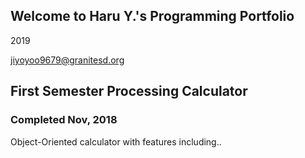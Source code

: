 ## Welcome to Haru Y.'s Programming Portfolio
2019

jiyoyoo9679@granitesd.org

## First Semester Processing Calculator
### Completed Nov, 2018
Object-Oriented calculator with features including..
